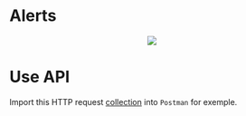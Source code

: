 # Alerts

<p align="center">
  <img src=https://user-images.githubusercontent.com/95872501/226969311-56836b82-0257-4def-87d4-3a84c14e70f9.png>
</p>


# Use API

Import this HTTP request [collection](https://gist.github.com/HashTucE/8f89d2baff367100c6b5cbf59480e3c7.js) into `Postman` for exemple.
